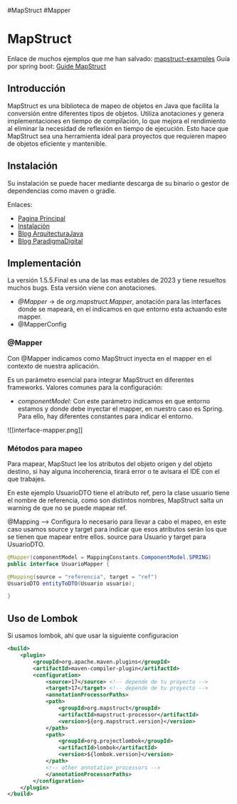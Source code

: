 #MapStruct #Mapper
# MapStruct

Enlace de muchos ejemplos que me han salvado: [mapstruct-examples](https://github.com/mapstruct/mapstruct-examples)
Guía por spring boot: [Guide MapStruct ](https://www.baeldung.com/mapstruct)
## Introducción

MapStruct es una biblioteca de mapeo de objetos en Java que facilita la conversión entre diferentes tipos de objetos. Utiliza anotaciones y genera implementaciones en tiempo de compilación, lo que mejora el rendimiento al eliminar la necesidad de reflexión en tiempo de ejecución. Esto hace que MapStruct sea una herramienta ideal para proyectos que requieren mapeo de objetos eficiente y mantenible.

## Instalación

Su instalación se puede hacer mediante descarga de su binario o gestor de dependencias como maven o gradle.

Enlaces: 
- [Pagina Principal](https://mapstruct.org/)
- [Instalación](https://mapstruct.org/documentation/installation/)
- [Blog ArquitecturaJava](https://www.arquitecturajava.com/java-mapping-con-mapstruts-y-anotaciones/)  
- [Blog ParadigmaDigital](https://www.paradigmadigital.com/dev/mapstruct/)
 
## Implementación

La versión 1.5.5.Final es una de las mas estables de 2023 y tiene resueltos muchos bugs. Esta versión viene con anotaciones.

- _@Mapper_ -> de _org.mapstruct.Mapper_, anotación para las interfaces donde se mapeará, en el indicamos en que entorno esta actuando este mapper.
- @MapperConfig

### @Mapper

Con @Mapper indicamos como MapStruct inyecta en el mapper en el contexto de nuestra aplicación. 

Es un parámetro esencial para integrar MapStruct en diferentes frameworks. Valores comunes para la configuración:

- _componentModel_: Con este parámetro indicamos en que entorno estamos y donde debe inyectar el mapper, en nuestro caso es Spring. Para ello, hay diferentes constantes para indicar el entorno. 

![[interface-mapper.png]]

### Métodos para mapeo

Para mapear, MapStuct lee los atributos del objeto origen y del objeto destino, si hay alguna incoherencia, tirará error o te avisara el IDE con el que trabajes.

En este ejemplo UsuarioDTO tiene el atributo ref, pero la clase usuario tiene el nombre de referencia, como son distintos nombres, MapStruct salta un warning de que no se puede mapear ref.

@Mapping --> Configura lo necesario para llevar a cabo el mapeo, en este caso usamos source y target para indicar que esos atributos serán los que se tienen que mapear entre ellos. source para Usuario y target para UsuarioDTO.

```java title='Metodo para mapear'
@Mapper(componentModel = MappingConstants.ComponentModel.SPRING)
public interface UsuarioMapper {

@Mapping(source = "referencia", target = "ref")
UsuarioDTO entityToDTO(Usuario usuario);

}
```



## Uso de Lombok 

Si usamos lombok, ahí que usar la siguiente configuracion

```xml hl:14-18 title='Configuracion en pom.xml'
<build>
	<plugin>
		<groupId>org.apache.maven.plugins</groupId>
		<artifactId>maven-compiler-plugin</artifactId>
		<configuration>
			<source>17</source> <!-- depende de tu proyecto -->
			<target>17</target> <!-- depende de tu proyecto -->
			<annotationProcessorPaths>
			<path>
				<groupId>org.mapstruct</groupId>
				<artifactId>mapstruct-processor</artifactId>
				<version>${org.mapstruct.version}</version>
			</path>
			<path>
				<groupId>org.projectlombok</groupId>
				<artifactId>lombok</artifactId>
				<version>${lombok.version}</version>
			</path>
			<!-- other annotation processors -->
			</annotationProcessorPaths>
		</configuration>
	</plugin>
</build>
```